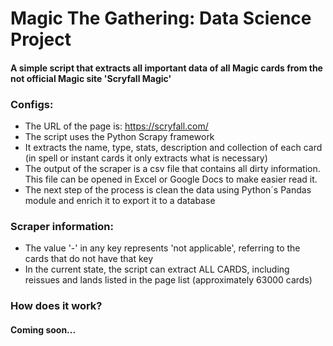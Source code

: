 # Magic The Gathering: Data Science Project
#### A simple script that extracts all important data of all Magic cards from the not official Magic site 'Scryfall Magic'

### Configs:
- The URL of the page is: https://scryfall.com/
- The script uses the Python Scrapy framework
- It extracts the name, type,  stats, description and collection  of each card (in spell or instant cards it only extracts what is necessary)
- The output of the scraper is a csv file that contains all dirty information. This file can be opened in Excel or Google Docs to make easier read it.
- The next step of the process is clean the data using Python´s Pandas module and enrich it to export it to a database

### Scraper information:
- The value '-' in any key represents 'not applicable', referring to the cards that do not have that key
- In the current state, the script can extract ALL CARDS, including reissues and lands listed in the page list (approximately 63000 cards)

### How does it work?
#### Coming soon...
